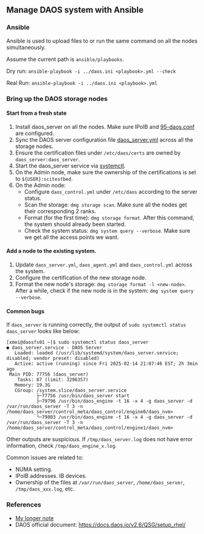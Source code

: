 ## Manage DAOS system with Ansible

### Ansible

Ansible is used to upload files to or run the same command on all the nodes  simultaneously.

Assume the current path is `ansible/playbooks`.

Dry run:
`ansible-playbook -i ../daos.ini <playbook>.yml --check`

Real Run:
`ansible-playbook -i ../daos.ini <playbook>.yml`

### Bring up the DAOS storage nodes
#### Start from a fresh state
1. Install daos_server on all the nodes. Make sure IPoIB and [95-daos.conf](../daos/95-daos.conf) are configured.
2. Sync the DAOS server configuration file [daos_server.yml](../daos/daos_server.yml) across all the storage nodes.
3. Ensure the certification files under `/etc/daos/certs` are owned by `daos_server:daos_server`.
4. Start the daos_server service via [systemctl](./playbooks/sync_server_config.yml).
5. On the Admin node, make sure the ownership of the certifications is set to `${USER}:scitestbed`.
6. On the Admin node:
    - Configure `daos_control.yml` under `/etc/daos` according to the server status.
    - Scan the storage: `dmg storage scan`. Make sure all the nodes get their corresponding 2 ranks.
    - Format (for the first time): `dmg storage format`. After this command, the system should already been started.
    - Check the system status: `dmg system query --verbose`. Make sure we get all the access points we want.
#### Add a node to the existing system.
1. Update `daos_server.yml`, `daos_agent.yml` and `daos_control.yml` across the system.
2. Configure the certification of the new storage node.
3. Format the new node's storage: `dmg storage format -l <new-node>`. After a while, check if the new node is in the system: `dmg system query --verbose`.

#### Common bugs 

If `daos_server` is running correctly, the output of `sudo systemctl status daos_server` looks like below:
```
[xmei@daosfs01 ~]$ sudo systemctl status daos_server
● daos_server.service - DAOS Server
   Loaded: loaded (/usr/lib/systemd/system/daos_server.service; disabled; vendor preset: disabled)
   Active: active (running) since Fri 2025-02-14 21:07:46 EST; 2h 3min ago
 Main PID: 77756 (daos_server)
    Tasks: 87 (limit: 3296357)
   Memory: 19.3G
   CGroup: /system.slice/daos_server.service
           ├─77756 /usr/bin/daos_server start
           ├─79796 /usr/bin/daos_engine -t 16 -x 4 -g daos_server -d /var/run/daos_server -T 3 -n /home/daos_server/control_meta/daos_control/engine0/daos_nvm>
           └─79803 /usr/bin/daos_engine -t 16 -x 4 -g daos_server -d /var/run/daos_server -T 3 -n /home/daos_server/control_meta/daos_control/engine1/daos_nvm>

```
Other outputs are suspicious. If `/tmp/daos_server.log` does not have error information, check `/tmp/daos_engine_x.log`.

Common issues are related to:
- NUMA setting.
- IPoIB addresses. IB devices.
- Ownership of the files at `/var/run/daos_server`, `/home/daos_server`, `/tmp/daos_xxx.log`, etc.

### References
- [My longer note](https://docs.google.com/document/d/1upT924JX0lXoRmV8sSkYTpu0KBJv6O16h5nIkbPeKbg/edit?usp=sharing)
- DAOS official document: https://docs.daos.io/v2.6/QSG/setup_rhel/
